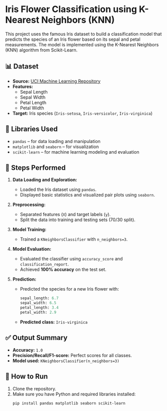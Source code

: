 # Iris Flower Classification using K-Nearest Neighbors (KNN)

This project uses the famous Iris dataset to build a classification model that predicts the species of an Iris flower based on its sepal and petal measurements. The model is implemented using the K-Nearest Neighbors (KNN) algorithm from Scikit-Learn.

## 📊 Dataset

- **Source:** [UCI Machine Learning Repository](https://archive.ics.uci.edu/ml/machine-learning-databases/iris/iris.data)
- **Features:**
  - Sepal Length
  - Sepal Width
  - Petal Length
  - Petal Width
- **Target:** Iris species (`Iris-setosa`, `Iris-versicolor`, `Iris-virginica`)

## 📌 Libraries Used

- `pandas` – for data loading and manipulation
- `matplotlib` and `seaborn` – for visualization
- `scikit-learn` – for machine learning modeling and evaluation

## 🧪 Steps Performed

1. **Data Loading and Exploration:**
   - Loaded the Iris dataset using `pandas`.
   - Displayed basic statistics and visualized pair plots using `seaborn`.

2. **Preprocessing:**
   - Separated features (`X`) and target labels (`y`).
   - Split the data into training and testing sets (70/30 split).

3. **Model Training:**
   - Trained a `KNeighborsClassifier` with `n_neighbors=3`.

4. **Model Evaluation:**
   - Evaluated the classifier using `accuracy_score` and `classification_report`.
   - Achieved **100% accuracy** on the test set.

5. **Prediction:**
   - Predicted the species for a new Iris flower with:
     ```python
     sepal_length: 6.7
     sepal_width: 6.5
     petal_length: 3.4
     petal_width: 2.9
     ```
   - **Predicted class:** `Iris-virginica`

## ✅ Output Summary

- **Accuracy:** `1.0`
- **Precision/Recall/F1-score:** Perfect scores for all classes.
- **Model used:** `KNeighborsClassifier(n_neighbors=3)`

## 📁 How to Run

1. Clone the repository.
2. Make sure you have Python and required libraries installed:
   ```bash
   pip install pandas matplotlib seaborn scikit-learn

